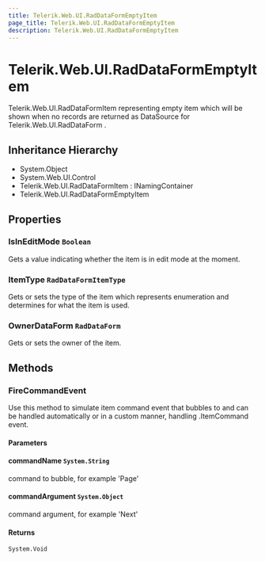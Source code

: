 ```yaml
---
title: Telerik.Web.UI.RadDataFormEmptyItem
page_title: Telerik.Web.UI.RadDataFormEmptyItem
description: Telerik.Web.UI.RadDataFormEmptyItem
---
```


# Telerik.Web.UI.RadDataFormEmptyItem

Telerik.Web.UI.RadDataFormItem representing empty item which will be shown when no records
            are returned as DataSource for Telerik.Web.UI.RadDataForm .

## Inheritance Hierarchy

* System.Object
* System.Web.UI.Control
* Telerik.Web.UI.RadDataFormItem : INamingContainer
* Telerik.Web.UI.RadDataFormEmptyItem

## Properties

###  IsInEditMode `Boolean`

Gets a value indicating whether the  item is in edit mode at the
            moment.

###  ItemType `RadDataFormItemType`

Gets or sets the type of the item which represents enumeration and
            determines for what the item is used.

###  OwnerDataForm `RadDataForm`

Gets or sets the owner  of the item.

## Methods

###  FireCommandEvent

Use this method to simulate item command event that bubbles to 
             and can be handled automatically or in a
            custom manner, handling .ItemCommand event.

#### Parameters

#### commandName `System.String`

command to bubble, for example 'Page'

#### commandArgument `System.Object`

command argument, for example 'Next'

#### Returns

`System.Void` 

